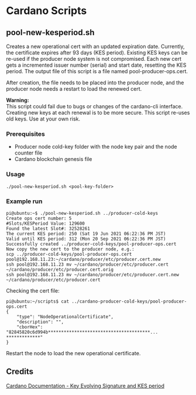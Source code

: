 # Cardano Scripts

## pool-new-kesperiod.sh

Creates a new operational cert with an updated expiration date. Currently, the certificate expires after 93 days (KES period). Existing KES keys can be re-used if the producer node system is not compromised. Each new cert gets a incremented issuer number (serial) and start date, resetting the KES period. The output file of this script is a file named pool-producer-ops.cert.

After creation, the file needs to be placed into the producer node, and the producer node needs a restart to load the renewed cert.

**Warning:**  
This script could fail due to bugs or changes of the cardano-cli interface.
Creating new keys at each renewal is to be more secure. This script re-uses
old keys. Use at your own risk.

### Prerequisites

- Producer node cold-key folder with the node key pair and the node counter file
- Cardano blockchain genesis file
  
### Usage

```
./pool-new-kesperiod.sh <pool-key-folder>
```

### Example run
```
pi@ubuntu:~$ ./pool-new-kesperiod.sh ../producer-cold-keys
Create ops cert number: 5
#Slots/KESPeriod Value: 129600
Found the latest Slot#: 32528261
The current KES period: 250 (Sat 19 Jun 2021 06:22:36 PM JST)
Valid until KES period: 312 (Mon 20 Sep 2021 06:22:36 PM JST)
Successfully created ../producer-cold-keys/pool-producer-ops.cert
Now copy the new cert to the producer node, e.g.:
scp ../producer-cold-keys/pool-producer-ops.cert pool@192.168.11.23:~/cardano/producer/etc/producer.cert.new
ssh pool@192.168.11.23 mv ~/cardano/producer/etc/producer.cert ~/cardano/producer/etc/producer.cert.orig
ssh pool@192.168.11.23 mv ~/cardano/producer/etc/producer.cert.new ~/cardano/producer/etc/producer.cert
```
Checking the cert file:
```
pi@ubuntu:~/scripts$ cat ../cardano-producer-cold-keys/pool-producer-ops.cert
{
    "type": "NodeOperationalCertificate",
    "description": "",
    "cborHex": "82845820c6d994b***************************************...
*************"
}
```

Restart the node to load the new operational certificate.

## Credits

[Cardano Documentation - Key Evolving Signature and KES period](https://github.com/input-output-hk/cardano-node/blob/master/doc/stake-pool-operations/KES_period.md)
